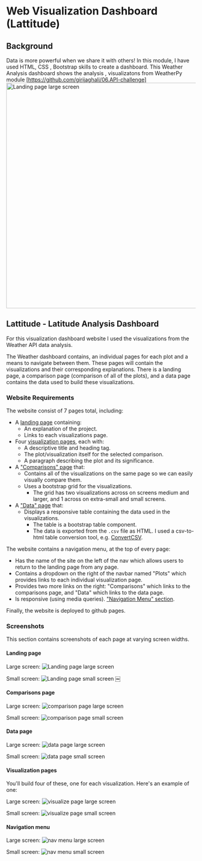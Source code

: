 # Web Visualization Dashboard (Lattitude)

## Background

Data is more powerful when we share it with others! In this module, I have used HTML, CSS , Bootstrap skills to create a dashboard.
This Weather Analysis dashboard shows the analysis , visualizatons from WeatherPy module [https://github.com/girijaghali/06.API-challenge] 
<img alt="Landing page large screen" src="Images/GG_landing-lg.png" width=600>

## Lattitude - Latitude Analysis Dashboard 

For this visualization dashboard website I used the visualizations from the Weather API data analysis.  

The Weather dashboard contains, an individual pages for each plot and a means to navigate between them. These pages will contain the visualizations and their corresponding explanations. There is a landing page, a comparison page (comparison of all of the plots), and a data page contains the data used to build these visualizations.

### Website Requirements

The website  consist of 7 pages total, including:

* A [landing page](#landing-page) containing:
  * An explanation of the project.
  * Links to each visualizations page.
* Four [visualization pages](#visualization-pages), each with:
  * A descriptive title and heading tag.
  * The plot/visualization itself for the selected comparison.
  * A paragraph describing the plot and its significance.
* A ["Comparisons" page](#comparisons-page) that:
  * Contains all of the visualizations on the same page so we can easily visually compare them.
  * Uses a bootstrap grid for the visualizations.
    * The grid has two visualizations across on screens medium and larger, and 1 across on extra-small and small screens.
* A ["Data" page](#data-page) that:
  * Displays a responsive table containing the data used in the visualizations.
    * The table  is a bootstrap table component.
    * The data is exported from the `.csv` file as HTML. I used a csv-to-html table conversion tool, e.g. [ConvertCSV](http://www.convertcsv.com/csv-to-html.htm).

The website contains a navigation menu, at the top of every page:

* Has the name of the site on the left of the nav which allows users to return to the landing page from any page.
* Contains a dropdown on the right of the navbar named "Plots" which provides links to each individual visualization page.
* Provides two more links on the right: "Comparisons" which links to the comparisons page, and "Data" which links to the data page.
* Is responsive (using media queries).  ["Navigation Menu" section](#navigation-menu).

Finally, the website is deployed to github pages.


### Screenshots

This section contains screenshots of each page at varying screen widths. 

#### Landing page

Large screen:
![Landing page large screen](images/GG_landing-lg.png)

Small screen:
![Landing page small screen](images/GG_landing-sm.png)
￼

#### Comparisons page

Large screen:
![comparison page large screen](images/GG_comparison-lg.png)

Small screen:
![comparison page small screen](images/GG_comparison-sm.png)

#### Data page

Large screen:
![data page large screen](images/GG_data-lg.png)

Small screen:
![data page small screen](images/GG_data-sm.png)

#### Visualization pages

You'll build four of these, one for each visualization. Here's an example of one:

Large screen:
![visualize page large screen](images/GG_visualize-lg.png)

Small screen:
![visualize page small screen](images/GG_visualize-sm.png)

#### Navigation menu

Large screen:
![nav menu large screen](images/GG_nav-lg.png)

Small screen:
![nav menu small screen](images/GG_nav-sm.png)
